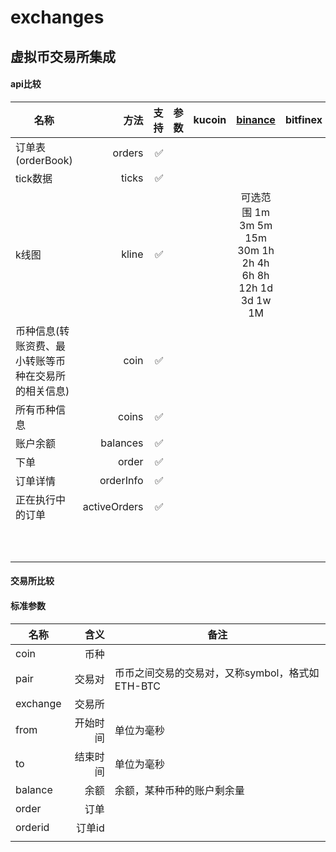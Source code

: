 # exchanges
## 虚拟币交易所集成

#### api比较
| 名称 | 方法  | 支持 |参数 |  kucoin  | [binance](https://github.com/binance-exchange/binance-official-api-docs/blob/master/rest-api.md) | bitfinex |
| --------   | -----:  |-----:  |   :-----  |-----:  |  :----: | --------   |
| 订单表(orderBook) | orders | ✅ ||  |  ||
| tick数据 | ticks | ✅ |  |  |||
| k线图 | kline | ✅ |  |  |可选范围 1m  3m  5m  15m  30m  1h  2h  4h  6h  8h  12h  1d  3d  1w  1M||
| 币种信息(转账资费、最小转账等币种在交易所的相关信息) |coin | ✅ |  |  |||
| 所有币种信息 | coins | ✅ | |  |||
| 账户余额 | balances | ✅ | |  |||
| 下单 | order | ✅ | |  |||
| 订单详情 | orderInfo | ✅ | |  |||
| 正在执行中的订单 | activeOrders | ✅ | |  |||
|  |  |  | | |||
|  |  |  | | |||
|  |  |  | | |||
|  |  |  | | |||
|  |  |  | | |||
|  |  |  | | |||
|  |  |  | | |||
|  |  |  | | |||
|  |  |  | | |||
|  |  |  | | |||

#### 交易所比较





#### 标准参数

| 名称 | 含义  | 备注  |
| --------   | -----:  | -----  |
| coin | 币种 |  |
| pair | 交易对 | 币币之间交易的交易对，又称symbol，格式如 ETH-BTC|
| exchange | 交易所 | |
| from| 开始时间| 单位为毫秒 |
| to| 结束时间| 单位为毫秒 |
| balance| 余额| 余额，某种币种的账户剩余量 |
| order| 订单|  |
| orderid | 订单id |  |
| | |  |

 